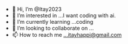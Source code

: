- 👋 Hi, I’m @Itay2023
- 👀 I’m interested in ...I want coding with ai.
- 🌱 I’m currently learning ...coding 
- 💞️ I’m looking to collaborate on ...
- 📫 How to reach me ...itayhappi@gmail.com 

<!---
Itay2023/Itay2023 is a ✨ special ✨ repository because its `README.md` (this file) appears on your GitHub profile.
You can click the Preview link to take a look at your changes.
--->

